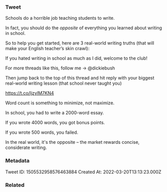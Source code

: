 ### Tweet
Schools do a horrible job teaching students to write.

In fact, you should do the *opposite* of everything you learned about writing in school.

So to help you get started, here are 3 real-world writing truths (that will make your English teacher’s skin crawl):

If you hated writing in school as much as I did, welcome to the club!

For more threads like this, follow me → @dickiebush 

Then jump back to the top of this thread and hit reply with your biggest real-world writing lesson (that school never taught you)

https://t.co/ljzylM7KN4

Word count is something to minimize, not maximize.

In school, you had to write a 2000-word essay.

If you wrote 4000 words, you got bonus points.

If you wrote 500 words, you failed.

In the real world, it's the opposite – the market rewards concise, considerate writing.

### Metadata
Tweet ID: 1505532958576463884
Created At: 2022-03-20T13:13:23.000Z

### Related

